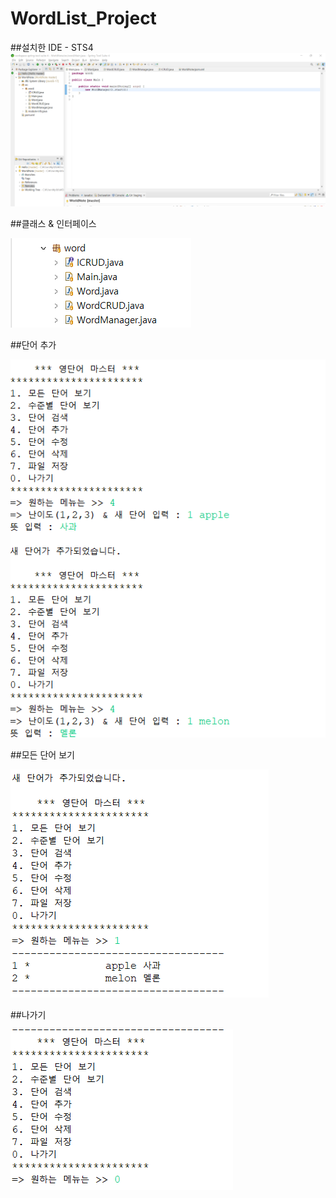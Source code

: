 # WordList_Project

##설치한 IDE - STS4
![image](https://github.com/inbaea/WordList_Project/blob/master/screenshot/sts_program.png)

##클래스 & 인터페이스

![image](https://github.com/inbaea/WordList_Project/blob/master/screenshot/interface%26class.png)

##단어 추가

![image](https://github.com/inbaea/WordList_Project/blob/master/screenshot/wordlist_create.png)

##모든 단어 보기

![image](https://github.com/inbaea/WordList_Project/blob/master/screenshot/wordlist_listAll.png)

##나가기

![image](https://github.com/inbaea/WordList_Project/blob/master/screenshot/wordlist_exit.png)
